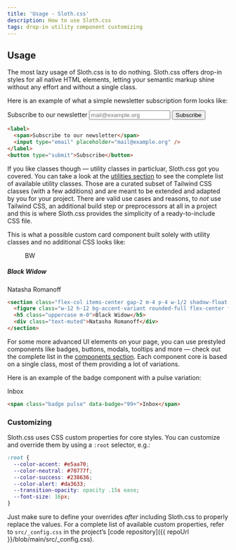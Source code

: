 ```yaml
---
title: 'Usage - Sloth.css'
description: How to use Sloth.css
tags: drop-in utility component customizing
---
```


## Usage

The most lazy usage of Sloth.css is to do nothing. Sloth.css offers drop-in styles for all native HTML elements, letting your semantic markup shine without any effort and without a single class.

Here is an example of what a simple newsletter subscription form looks like:

<div class="demo flex items-end">
  <label>
    <span>Subscribe to our newsletter</span>
    <input type="email" placeholder="mail@example.org" />
  </label>
  <button type="submit">Subscribe</button>
</div>

```html
<label>
  <span>Subscribe to our newsletter</span>
  <input type="email" placeholder="mail@example.org" />
</label>
<button type="submit">Subscribe</button>
```

If you like classes though &mdash; utility classes in particluar, Sloth.css got you covered. You can take a look at the [utilities section](/utilities/border) to see the complete list of available utility classes. Those are a curated subset of Tailwind CSS classes (with a few additions) and are meant to be extended and adapted by you for your project. There are valid use cases and reasons, to _not_ use Tailwind CSS, an additional build step or preprocessors at all in a project and this is where Sloth.css provides the simplicity of a ready-to-include CSS file.

This is what a possible custom card component built solely with utility classes and no additional CSS looks like:

<div class="demo flex-center">
  <section class="flex-col items-center gap-2 m-4 p-4 w-1/2 shadow-float rounded bg-base">
    <figure class="w-12 h-12 bg-accent-variant rounded-full flex-center font-bold m-2">BW</figure>
    <h5 class="uppercase m-0">Black Widow</h5>
    <div class="text-muted">Natasha Romanoff</div>
  </section>
</div>

```html
<section class="flex-col items-center gap-2 m-4 p-4 w-1/2 shadow-float rounded bg-base">
  <figure class="w-12 h-12 bg-accent-variant rounded-full flex-center font-bold m-2">BW</figure>
  <h5 class="uppercase m-0">Black Widow</h5>
  <div class="text-muted">Natasha Romanoff</div>
</section>
```

For some more advanced UI elements on your page, you can use prestyled components like badges, buttons, modals, tooltips and more &mdash; check out the complete list in the [components section](/components/badge). Each component core is based on a single class, most of them providing a lot of variations.

Here is an example of the badge component with a pulse variation:

<div class="demo">
  <span class="badge pulse" data-badge="99+">Inbox</span>
</div>

```html
<span class="badge pulse" data-badge="99+">Inbox</span>
```

### Customizing

Sloth.css uses CSS custom properties for core styles. You can customize and override them by using a `:root` selector, e.g.:

```css
:root {
  --color-accent: #e5aa70;
  --color-neutral: #70777f;
  --color-success: #238636;
  --color-alert: #da3633;
  --transition-opacity: opacity .15s ease;
  --font-size: 16px;
}
```

Just make sure to define your overrides _after_ including Sloth.css to properly replace the values. For a complete list of available custom properties, refer to `src/_config.css` in the project’s [code repository]({{ repoUrl }}/blob/main/src/_config.css).
